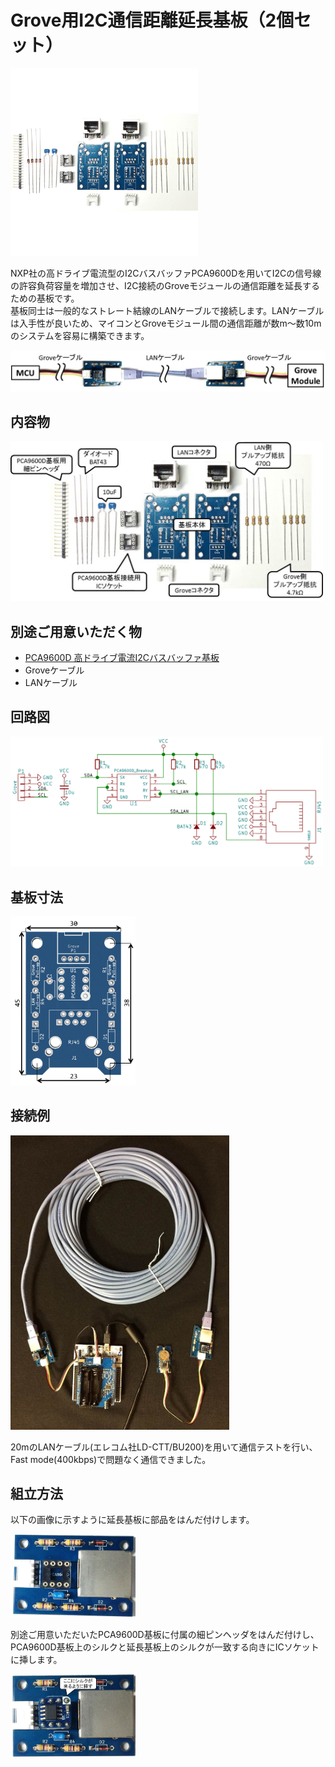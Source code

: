 # Grove用I2C通信距離延長基板（2個セット）

<img src="/images/Product_Photo.jpg" width="300px">  

NXP社の高ドライブ電流型のI2CバスバッファPCA9600Dを用いてI2Cの信号線の許容負荷容量を増加させ、I2C接続のGroveモジュールの通信距離を延長するための基板です。  
基板同士は一般的なストレート結線のLANケーブルで接続します。LANケーブルは入手性が良いため、マイコンとGroveモジュール間の通信距離が数m～数10mのシステムを容易に構築できます。

<img src="/images/connection.jpg" width="600px">  

## 内容物  

<img src="/images/Package_contents.jpg" width="500px">  

## 別途ご用意いただく物  

- <a href="https://www.switch-science.com/catalog/2376/">PCA9600D 高ドライブ電流I2Cバスバッファ基板</a>
- Groveケーブル
- LANケーブル

## 回路図  

<img src="/images/CircuitDiagram.png" width="500px">  


## 基板寸法  

<img src="/images/PCB_size.png" width="200px">  


## 接続例  
<img src="/images/connect_example.jpg" width="350px">  

20mのLANケーブル(エレコム社LD-CTT/BU200)を用いて通信テストを行い、Fast mode(400kbps)で問題なく通信できました。

## 組立方法  
以下の画像に示すように延長基板に部品をはんだ付けします。  

<img src="/images/Assemble1.jpg" width="200px">  

別途ご用意いただいたPCA9600D基板に付属の細ピンヘッダをはんだ付けし、PCA9600D基板上のシルクと延長基板上のシルクが一致する向きにICソケットに挿します。  

<img src="/images/Assemble2.jpg" width="200px">  
